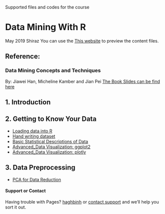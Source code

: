 Supported files and codes for the course
# Data Mining With R
May 2019 Shiraz
You can use the [This website](https://haghbinh.github.io/DMwR) to preview the content files.
## Reference:
### Data Mining Concepts and Techniques
By: Jiawei Han, Micheline Kamber and Jian Pei
[The Book Slides can be find here](https://hanj.cs.illinois.edu/bk3/bk3_slidesindex.htm)
## 1. Introduction
## 2. Getting to Know Your Data
 * [Loading data into R](https://haghbinh.github.io/DMwR/html/Loading_data.html)
  * [Hand writing dataset](https://raw.githubusercontent.com/haghbinh/DMwR/master/Datasets/Digit.txt)
 * [Basic Statistical Descriptions of Data](https://haghbinh.github.io/DMwR/html/Statistical_Descriptions.html) 
 * [Advanced_Data Visualization: ggplot2](https://haghbinh.github.io/DMwR/html/Advanced_Visualization_1.html) 
 * [Advanced_Data Visualization: plotly](https://haghbinh.github.io/DMwR/html/Advanced_Visualization_2.html) 
##  3. Data Preprocessing 
 * [PCA for Data Reduction](https://haghbinh.github.io/DMwR/html/Dimension_Reduction.html)

#### Support or Contact
Having trouble with Pages?  [haghbinh](https://haghbinh.github.com/) or [contact support](haghbinh@gmail.com) and we’ll help you sort it out.


